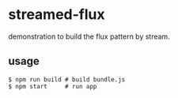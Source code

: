 # streamed-flux

demonstration to build the flux pattern by stream.

## usage

```
$ npm run build # build bundle.js
$ npm start     # run app
```
